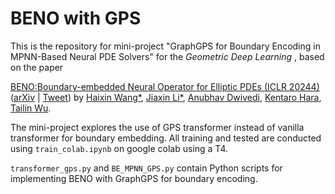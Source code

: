 # BENO with GPS
This is the repository for mini-project "GraphGPS for Boundary Encoding in MPNN-Based
Neural PDE Solvers" for the *Geometric Deep Learning* , based on the paper

[BENO:Boundary-embedded Neural Operator for Elliptic PDEs (ICLR 20244)](https://openreview.net/forum?id=ZZTkLDRmkg) ([arXiv](https://arxiv.org/abs/2401.09323) | [Tweet](https://twitter.com/tailin_wu/status/1747259448635367756)) by [Haixin Wang*](https://willdreamer.github.io/), [Jiaxin Li*](https://github.com/Jiaxinlia/Jiaxin.github.io), [Anubhav Dwivedi](https://dwivedi-anubhav.github.io/website/), [Kentaro Hara](https://aa.stanford.edu/people/ken-hara), [Tailin Wu](https://tailin.org/).

The mini-project explores the use of GPS transformer instead of vanilla transformer for boundary embedding. All training and tested are conducted using `train_colab.ipynb` on google colab using a T4. 

`transformer_gps.py` and `BE_MPNN_GPS.py` contain Python scripts for implementing BENO with GraphGPS for boundary encoding.



